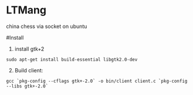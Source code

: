 # LTMang
china chess via socket on ubuntu


#Install 
1. install gtk+2
```
sudo apt-get install build-essential libgtk2.0-dev
```
2. Build client:
```
gcc `pkg-config --cflags gtk+-2.0` -o bin/client client.c `pkg-config --libs gtk+-2.0`
```
